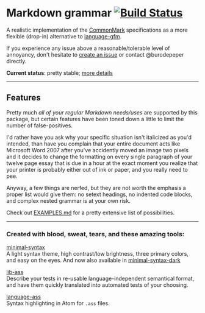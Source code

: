 # Markdown grammar [![Build Status](https://travis-ci.org/burodepeper/language-markdown.svg?branch=master)](https://travis-ci.org/burodepeper/language-markdown)

A realistic implementation of the [CommonMark](http://www.commonmark.org/) specifications as a more flexible (drop-in) alternative to [language-gfm](https://github.com/atom/language-gfm/).

If you experience any issue above a reasonable/tolerable level of annoyancy, don't hesitate to [create an issue](issues/new/) or contact @burodepeper directly.

 **Current status**: pretty stable; [more details](STATUS.md)

---

## Features

Pretty much _all of your regular Markdown needs/uses_ are supported by this package, but certain features have been toned down a little to limit the number of false-positives.

I'd rather have you ask why your specific situation isn't italicized as you'd intended, than have you complain that your entire document acts like Microsoft Word 2007 after you've accidently moved an image two pixels and it decides to change the formatting on every single paragraph of your twelve page essay that is due in a hour at the exact moment you realize that your printer is probably either out of ink or paper, and you really need to pee.

Anyway, a few things are nerfed, but they are not worth the emphasis a proper list would give them: no setext headings, no indented code blocks, and complex nested grammar is at your own risk.

Check out [EXAMPLES.md](EXAMPLES.md) for a pretty extensive list of possibilities.

---

### Created with blood, sweat, tears, and these amazing tools:

[minimal-syntax](https://atom.io/packages/minimal-syntax)<br>
A light syntax theme, high contrast/low brightness, three primary colors, and easy on the eyes. And now also available in [minimal-syntax-dark](https://atom.io/packages/minimal-syntax-dark)

[lib-ass](https://www.npmjs.org/packages/lib-ass)<br>
Describe your tests in re-usable language-independent semantical format, and have them quickly translated into automated tests of your choosing.

[language-ass](https://github.com/burodepeper/language-ass/)<br>
Syntax highlighting in Atom for `.ass` files.
